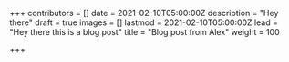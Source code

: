 +++
contributors = []
date = 2021-02-10T05:00:00Z
description = "Hey there"
draft = true
images = []
lastmod = 2021-02-10T05:00:00Z
lead = "Hey there this is a blog post"
title = "Blog post from Alex"
weight = 100

+++
